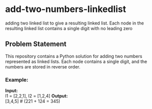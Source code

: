 # add-two-numbers-linkedlist
adding two linked list to give a resulting linked list. Each node in the resulting linked list contains a single digit with no leading zero
## Problem Statement
This repository contains a Python solution for adding two numbers represented as linked lists. Each node contains a single digit, and the numbers are stored in reverse order.
### Example:
**Input:**  
l1 = [2,2,1], l2 = [1,2,4]
**Output:**  
[3,4,5] # (221 + 124 = 345)
